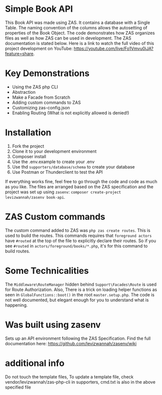 # Simple Book API
This Book API was made using ZAS.
It contains a database with a Single Table. The naming convention of the columns allows the autosetting of properties of the Book Object.
The code demonstrates how ZAS organizes files as well as how ZAS can be used in development. The ZAS documentation is stated below. Here is a link to watch the full video of this project development on YouTube: https://youtube.com/live/Fo1Vmvu0iJA?feature=share.

# Key Demonstrations
- Using the ZAS php CLI
- Abstraction
- Make a Facade from Scratch
- Adding custom commands to ZAS
- Customizing zas-config.json
- Enabling Routing (What is not explicitly allowed is denied!)

# Installation
1. Fork the project
2. Clone it to your development environment
3. Composer install
4. Use the .env.example to create your .env
5. Use thd `supporters/database/schema` to create your database
6. Use Postman or Thunderclient to test the API

If everything works fine, feel free to go through the code and code as much as you like.
The files are arranged based on the ZAS specification and the project was set up using `zasenv`: `composer create-project levizwannah/zasenv book-api`.

# ZAS Custom commands
The custom command added to ZAS was `php zas create routes`. This is used to build the routes. This commands requires that `foreground actors` have `#routed` at the top of the file to explicitly declare their routes. So if you see `#routed` in `actors/foreground/books/*.php`, it's for this command to
build routes.

# Some Technicalities
The `Middleware\RouteManager` hidden behind `Support\Facades\Route` is used for Route Authorization. Also, There is a trick on loading helper functions as seen in `GlobalFunctions::boot()` in the root `master.setup.php`. The code is not well documented, but elegant enough for you to understand what is happening.

# Was built using zasenv
Sets up an API environment following the ZAS Specification.
Find the full documentation here: https://github.com/levizwannah/zasenv/wiki

# additional info
Do not touch the template files,
To update a template file, check vendor/levizwannah/zas-php-cli in supporters,
cmd.txt is also in the above specified file
